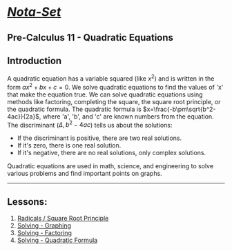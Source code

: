 # [***Nota-Set***](index.md)
## Pre-Calculus 11 - Quadratic Equations
## **Introduction**

A quadratic equation has a variable squared (like $x^2$) and is written in the form $ax^2 + bx + c = 0$. We solve quadratic equations to find the values of 'x' that make the equation true. We can solve quadratic equations using methods like factoring, completing the square, the square root principle, or the quadratic formula. The quadratic formula is $x=\frac{-b\pm\sqrt{b^2-4ac}}{2a}$, where 'a', 'b', and 'c' are known numbers from the equation.
The discriminant ($\Delta, b^2 - 4ac$) tells us about the solutions:
* If the discriminant is positive, there are two real solutions.
* If it's zero, there is one real solution.
* If it's negative, there are no real solutions, only complex solutions.

Quadratic equations are used in math, science, and engineering to solve various problems and find important points on graphs.

---

## **Lessons**:

1. [Radicals / Square Root Principle](../../Notes/PC11/Quadratics/Quadratic%20Equations/Lesson%201%20(Radicals%20%26%20Square-Root%20Principle).html)
2. [Solving - Graphing](../../Notes/PC11/Quadratics/Quadratic%20Equations/Lesson%202%20(Solving%20Quadratics%20-%20Graphing).html)
3. [Solving - Factoring](../../Notes/PC11/Quadratics/Quadratic%20Equations/Lesson%203%20(Solving%20Equations%20-%20Factoring).html)
4. [Solving - Quadratic Formula](../../Notes/PC11/Quadratics/Quadratic%20Equations/Lesson%204%20(Solving%20Quadratics%20-%20Formula).html)

<link rel="stylesheet" href="https://cdnjs.cloudflare.com/ajax/libs/font-awesome/6.3.0/css/all.min.css">